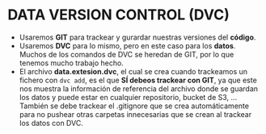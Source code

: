 # DATA VERSION CONTROL (DVC)
- Usaremos **GIT** para trackear y gurardar nuestras versiones del **código**.
- Usaremos **DVC** para lo mismo, pero en este caso para los **datos**. Muchos de los comandos de DVC se heredan de GIT, por lo que tenemos mucho trabajo hecho.
- El archivo **data.extesion.dvc**, el cual se crea cuando trackeamos un fichero con `dvc add`, es el que **SÍ debeos trackear con GIT**, ya que este nos muestra la información de referencia del archivo donde se guardan los datos y puede estar en cualquier repositorio, bucket de S3, ... También se debe trackear el .gitignore que se crea automáticamente para no pushear otras carpetas innecesarias que se crean al trackear los datos con DVC.